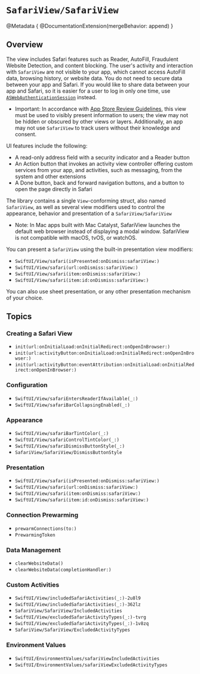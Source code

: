 #  ``SafariView/SafariView``

@Metadata {
    @DocumentationExtension(mergeBehavior: append)
}

## Overview

The view includes Safari features such as Reader, AutoFill, Fraudulent Website Detection, and content blocking. The user's activity and interaction with `SafariView` are not visible to your app, which cannot access AutoFill data, browsing history, or website data. You do not need to secure data between your app and Safari. If you would like to share data between your app and Safari, so it is easier for a user to log in only one time, use [`ASWebAuthenticationSession`](https://developer.apple.com/documentation/authenticationservices/aswebauthenticationsession) instead.

- Important: In accordance with [App Store Review Guidelines](https://developer.apple.com/app-store/review/guidelines/), this view must be used to visibly present information to users; the view may not be hidden or obscured by other views or layers. Additionally, an app may not use `SafariView` to track users without their knowledge and consent.

UI features include the following:
- A read-only address field with a security indicator and a Reader button
- An Action button that invokes an activity view controller offering custom services from your app, and activities, such as messaging, from the system and other extensions
- A Done button, back and forward navigation buttons, and a button to open the page directly in Safari

The library contains a single `View`-conforming struct, also named `SafariView`, as well as several view modifiers used to control the appearance, behavior and presentation of a ``SafariView/SafariView``

- Note: In Mac apps built with Mac Catalyst, SafariView launches the default web browser instead of displaying a modal window. SafariView is not compatible with macOS, tvOS, or watchOS.

You can present a `SafariView` using the built-in presentation view modifiers:

- ``SwiftUI/View/safari(isPresented:onDismiss:safariView:)``
- ``SwiftUI/View/safari(url:onDismiss:safariView:)``
- ``SwiftUI/View/safari(item:onDismiss:safariView:)``
- ``SwiftUI/View/safari(item:id:onDismiss:safariView:)``

You can also use sheet presentation, or any other presentation mechanism of your choice.

## Topics

### Creating a Safari View

- ``init(url:onInitialLoad:onInitialRedirect:onOpenInBrowser:)``
- ``init(url:activityButton:onInitialLoad:onInitialRedirect:onOpenInBrowser:)``
- ``init(url:activityButton:eventAttribution:onInitialLoad:onInitialRedirect:onOpenInBrowser:)``

### Configuration

- ``SwiftUI/View/safariEntersReaderIfAvailable(_:)``
- ``SwiftUI/View/safariBarCollapsingEnabled(_:)``

### Appearance

- ``SwiftUI/View/safariBarTintColor(_:)``
- ``SwiftUI/View/safariControlTintColor(_:)``
- ``SwiftUI/View/safariDismissButtonStyle(_:)``
- ``SafariView/SafariView/DismissButtonStyle``

### Presentation

- ``SwiftUI/View/safari(isPresented:onDismiss:safariView:)``
- ``SwiftUI/View/safari(url:onDismiss:safariView:)``
- ``SwiftUI/View/safari(item:onDismiss:safariView:)``
- ``SwiftUI/View/safari(item:id:onDismiss:safariView:)``

### Connection Prewarming

- ``prewarmConnections(to:)``
- ``PrewarmingToken``

### Data Management

- ``clearWebsiteData()``
- ``clearWebsiteData(completionHandler:)``

### Custom Activities

- ``SwiftUI/View/includedSafariActivities(_:)-2u8l9``
- ``SwiftUI/View/includedSafariActivities(_:)-362lz``
- ``SafariView/SafariView/IncludedActivities``
- ``SwiftUI/View/excludedSafariActivityTypes(_:)-tvrg``
- ``SwiftUI/View/excludedSafariActivityTypes(_:)-1v8zq``
- ``SafariView/SafariView/ExcludedActivityTypes``

### Environment Values

- ``SwiftUI/EnvironmentValues/safariViewIncludedActivities``
- ``SwiftUI/EnvironmentValues/safariViewExcludedActivityTypes``
